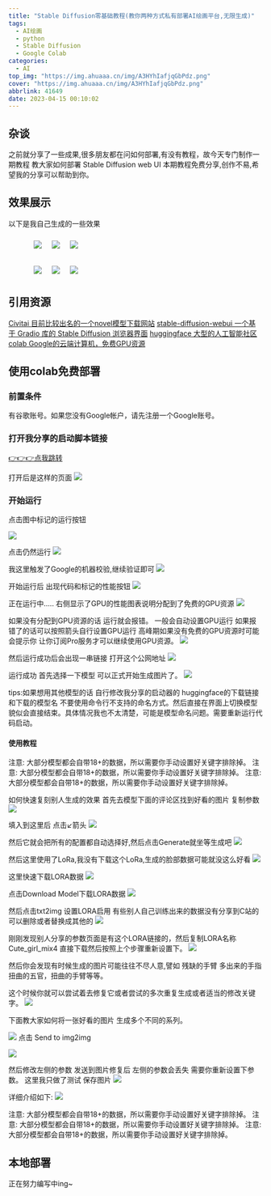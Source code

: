 ```yaml
---
title: "Stable Diffusion零基础教程(教你两种方式私有部署AI绘画平台,无限生成)"
tags:
  - AI绘画
  - python
  - Stable Diffusion
  - Google Colab
categories:
  - AI
top_img: "https://img.ahuaaa.cn/img/A3HYhIafjqGbPdz.png"
cover: "https://img.ahuaaa.cn/img/A3HYhIafjqGbPdz.png"
abbrlink: 41649
date: 2023-04-15 00:10:02
---
```


## 杂谈

之前就分享了一些成果,很多朋友都在问如何部署,有没有教程，故今天专门制作一期教程 教大家如何部署 Stable Diffusion web UI
本期教程免费分享,创作不易,希望我的分享可以帮助到你。

## 效果展示

以下是我自己生成的一些效果

<figure style="display: flex;">
    <img style="margin: 10px;" src="https://img.ahuaaa.cn/img/A3HYhIafjqGbPdz.png">
    <img style="margin: 10px;" src="https://img.ahuaaa.cn/img/sBXpNmuObVcJ17t.png">
    <img style="margin: 10px;" src="https://img.ahuaaa.cn/img/rwMNGy1Fx3C2hI7.png">
</figure>

<figure style="display: flex;">
    <img style="margin: 10px;" src="https://img.ahuaaa.cn/img/XsCYaK8zeyVqDQR.png">
    <img style="margin: 10px;" src="https://img.ahuaaa.cn/img/7efqXBzc6oWSDhv.png">
    <img style="margin: 10px;" src="https://img.ahuaaa.cn/img/P6FpLrac91kB8QZ.png">
</figure>

## 引用资源
[Civitai  目前比较出名的一个novel模型下载网站](https://civitai.com/)
[stable-diffusion-webui  一个基于 Gradio 库的 Stable Diffusion 浏览器界面](https://github.com/AUTOMATIC1111/stable-diffusion-webui)
[huggingface  大型的人工智能社区](https://huggingface.co/)
[colab  Google的云端计算机，免费GPU资源](https://colab.research.google.com/)

## 使用colab免费部署

### 前置条件

有谷歌账号。如果您没有Google帐户，请先注册一个Google账号。

### 打开我分享的启动脚本链接

[👉👉👉点我跳转](https://colab.research.google.com/drive/15yNkEd5bywFeCoYu9XQkNDjDBFs79K6D?usp=sharing)

打开后是这样的页面
![](https://img.ahuaaa.cn/img/UolCJEAOr7NMiZQ.png)

### 开始运行

点击图中标记的运行按钮

![](https://img.ahuaaa.cn/img/oKcAbh9Wv7DmGiZ.png)

点击仍然运行
![](https://img.ahuaaa.cn/img/OPAfBS8VRW3Ztyx.png)

我这里触发了Google的机器校验,继续验证即可
![](https://img.ahuaaa.cn/img/dHxBN4seXnpVg68.png)

开始运行后 出现代码和标记的性能按钮
![](https://img.ahuaaa.cn/img/pVAjJ7RTW1H3Pmk.png)

正在运行中..... 右侧显示了GPU的性能图表说明分配到了免费的GPU资源
![](https://img.ahuaaa.cn/img/Wo27h9x8pHBPIvV.png)

如果没有分配到GPU资源的话 运行就会报错。
一般会自动设置GPU运行 如果报错了的话可以按照箭头自行设置GPU运行 高峰期如果没有免费的GPU资源时可能会提示你 让你订阅Pro服务才可以继续使用GPU资源。
![](https://img.ahuaaa.cn/img/nONwZ2tF6BGuLpD.png)

然后运行成功后会出现一串链接 打开这个公网地址
![](https://img.ahuaaa.cn/img/78IFQKDYl2weiug.png)


运行成功 首先选择一下模型 可以正式开始生成图片了。
![](https://img.ahuaaa.cn/img/NUjgG94Z6OiabAW.png)

tips:如果想用其他模型的话 自行修改我分享的启动器的 huggingface的下载链接和下载的模型名 不要使用命令行不支持的命名方式。然后直接在界面上切换模型貌似会直接结束。具体情况我也不太清楚，可能是模型命名问题。需要重新运行代码启动。

#### 使用教程

注意: 大部分模型都会自带18+的数据，所以需要你手动设置好关键字排除掉。
注意: 大部分模型都会自带18+的数据，所以需要你手动设置好关键字排除掉。
注意: 大部分模型都会自带18+的数据，所以需要你手动设置好关键字排除掉。



如何快速复刻别人生成的效果
首先去模型下面的评论区找到好看的图片
复制参数
![](https://img.ahuaaa.cn/img/NsbJp32GYgtEm68.png)

填入到这里后 点击↙箭头
![](https://img.ahuaaa.cn/img/G7BbVeQi2jCROkl.png)

然后它就会把所有的配置都自动选择好,然后点击Generate就坐等生成吧
![](https://img.ahuaaa.cn/img/KtxwLIcBHU78rdm.png)

然后这里使用了LoRa,我没有下载这个LoRa,生成的脸部数据可能就没这么好看 
![](https://img.ahuaaa.cn/img/tcjrVmoDwLeSJQK.png)

这里快速下载LORA数据
![](https://img.ahuaaa.cn/img/DNPzdtZsYpM8x7H.png)

点击Download Model下载LORA数据
![](https://img.ahuaaa.cn/img/drSOBLlJc16YEiA.png)

然后点击txt2img 设置LORA启用 有些别人自己训练出来的数据没有分享到C站的可以删除或者替换成其他的
![](https://img.ahuaaa.cn/img/Kr4ZEiMhTLoqUzb.png)

刚刚发现别人分享的参数页面是有这个LORA链接的，然后复制LORA名称Cute_girl_mix4 直接下载然后按照上个步骤重新设置下。
![](https://img.ahuaaa.cn/img/2oaO1HCBujvkegY.png)


然后你会发现有时候生成的图片可能往往不尽人意,譬如 残缺的手臂 多出来的手指 扭曲的五官，扭曲的手臂等等。

这个时候你就可以尝试着去修复它或者尝试的多次重复生成或者适当的修改关键字。
![](https://img.ahuaaa.cn/img/M5vGJR8UyAWIox3.png)

下面教大家如何将一张好看的图片 生成多个不同的系列。

![](https://img.ahuaaa.cn/img/E3e1DGy5OaAJkUT.png)
点击 Send to img2img

![](https://img.ahuaaa.cn/img/7rbPXNysJpVKcei.png)

然后修改左侧的参数 发送到图片修复后 左侧的参数会丢失 需要你重新设置下参数。
这里我只做了测试
保存图片 
![](https://img.ahuaaa.cn/img/wHpNiV1QojmY9Lt.png)

详细介绍如下:
![](https://img.ahuaaa.cn/img/3ezMUYyW6nsBcJ2.png)


注意: 大部分模型都会自带18+的数据，所以需要你手动设置好关键字排除掉。
注意: 大部分模型都会自带18+的数据，所以需要你手动设置好关键字排除掉。
注意: 大部分模型都会自带18+的数据，所以需要你手动设置好关键字排除掉。

## 本地部署

正在努力编写中ing~